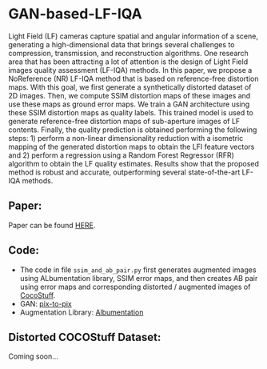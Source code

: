 # GAN-based-LF-IQA
Light Field (LF) cameras capture spatial and angular information of a scene, generating a high-dimensional data that brings several challenges to compression, transmission, and reconstruction algorithms. One research area that has been attracting a lot of attention is the design of Light Field images quality assessment (LF-IQA) methods. In this paper, we propose a NoReference (NR) LF-IQA method that is based on reference-free distortion maps. With this goal, we first generate a synthetically distorted dataset of 2D images. Then, we compute SSIM distortion maps of these images and use these maps as ground error maps. We train a GAN architecture using these SSIM distortion maps as quality labels. This trained model is used to generate reference-free distortion maps of sub-aperture images of LF contents. Finally, the quality prediction is obtained performing the following steps: 1) perform a non-linear dimensionality reduction with a isometric mapping of the generated distortion
maps to obtain the LFI feature vectors and 2) perform a regression using a Random Forest Regressor (RFR) algorithm to obtain the LF quality estimates. Results show that the proposed method is robust and accurate, outperforming several state-of-the-art LF-IQA methods. 

## Paper: 
Paper can be found [HERE](https://www.frontiersin.org/articles/10.3389/frsip.2022.815058/full). 

## Code:
- The code in file `ssim_and_ab_pair.py` first generates augmented images using ALbumentation library, SSIM error maps, and then creates AB pair using error maps and corresponding distorted / augmented images of [CocoStuff](https://github.com/nightrome/cocostuff). 
- GAN: [pix-to-pix](https://github.com/junyanz/pytorch-CycleGAN-and-pix2pix)
- Augmentation Library: [Albumentation](https://albumentations.ai/)

## Distorted COCOStuff Dataset:
Coming soon...
